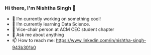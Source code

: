 ### Hi there, I'm Nishtha Singh  👋


- 🔭 I’m currently working on something cool!
- 🌱 I’m currently learning Data Science.
- 👯 Vice-chair person at ACM CEC student chapter
- 💬 Ask me about anything
- 📫 How to reach me: https://www.linkedin.com/in/nishtha-singh-943b301b0

